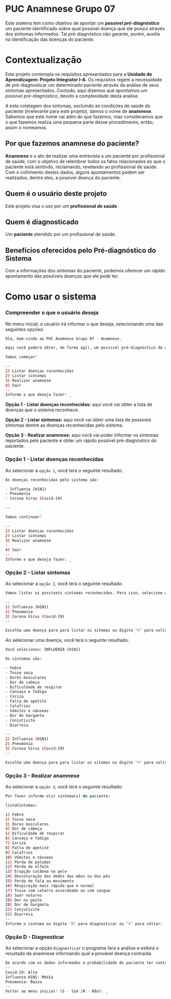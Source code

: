 # PUC Anamnese Grupo 07

Este sistema tem como objetivo de apontar um ***possível pré-diagnóstico*** um paciente identificado sobre qual possível doença que ele possui através dos sintomas informados. Tal pré-diagnóstico não garante, porém, auxilia na identificação das doenças do paciente.

# Contextualização

Este projeto contempla os requisitos apresentados para a **Unidade de Aprendizagem: Projeto Integrator I-A**. Os requisitos regem a necessidade de pré-diagnosticar um determinado paciente através da análise de seus sintomas apresentados. Contudo, aqui dizemos que *apontamos um possível pré-diagnóstico*, devido a complexidade desta análise.

A esta coletagem dos sintomas, excluindo as condições de saúde do paciente (irrelevante para este projeto), damos o nome de **anamnese**. Sabemos que este nome vai além do que fazemos, mas consideramos que o que fazemos realiza uma pequena parte desse procedimento, então, assim o nomeamos.

## Por que fazemos anamnese do paciente?

**Anamnese** e o ato de realizar uma entrevista a um paciente por profissional de saúde, com o objetivo de relembrar todos os fatos relacionados ao que o paciente está sentindo, reclamando, revelando ao profissional de saúde. Com o colhimento destes dados, alguns apontamentos podem ser realizados, dentre eles, a possível doença do paciente.

## Quem é o usuário deste projeto

Este projeto visa o uso por um **profissional de saúde**.

## Quem é diagnosticado

Um **paciente** atendido por um profissional de saúde.

## Benefícios oferecidos pelo Pré-diagnóstico do Sistema

Com a informações dos sintomas do paciente, podemos oferecer um rápido apontamento das possíveis doenças que ele *pode* ter.

# Como usar o sistema

### Compreender o que o usuário deseja

No menu inicial, o usuário irá informar o que deseja, selecionando uma das seguintes opções:

```bash
Olá, bem-vindo ao PUC Anamnese Grupo 07 - Anamnese.

Aqui você poderá obter, de forma ágil, um possível pré-diagnóstico de algum paciente sendo atendido.

Vamos começar?

--
1) Listar doenças reconhecidas
2) Listar sintomas
3) Realizar anamnese
4) Sair
--
Informe o que deseja fazer: _
```

**Opção 1 - Listar doenças reconhecidas:** aqui você vai obter a lista de doenças que o sistema reconhece.

**Opção 2 - Listar sintomas:** aqui você vai obter uma lista de possíveis sintomas dentre as doenças reconhecidas pelo sistema.

**Opção 3 - Realizar anamnese:** aqui você vai poder informar os sintomas reportados pelo paciente e obter um rápido possível pré-diagnóstico do paciente.

### Opção 1 - Listar doenças reconhecidas

Ao selecionar a `opção 1`, você terá o seguinte resultado:

```bash
As doenças reconhecidas pelo sistema são:

- Influenza (H1N1)
- Pneumonia
- Corona Virus (Covid-19)

--

Vamos continuar?

--
1) Listar doenças reconhecidas
2) Listar sintomas
3) Realizar anamnese
-
4) Sair
--
Informe o que deseja fazer: _
```

### Opção 2 - Listar sintomas

Ao selecionar a `opção 2`, você terá o seguinte resultado:

```bash
Vamos listar os possíveis sintomas reconhecidos. Para isso, selecione uma doença:

--
1) Influenza (H1N1)
2) Pneumonia
3) Corona Virus (Covid-19)
--

Escolha uma doença para para listar os sitomas ou digite "V" para voltar: _
```

Ao selecionar uma doença, você terá o seguinte resultado:

```bash
Você selecionou: INFLUENZA (H1N1)

Os sintomas são:

- Febre
- Tosse seca
- Dores musculares
- Dor de cabeça
- Dificuldade de respirar
- Cansaço e fadiga
- Coriza
- Falta de apetite
- Calafrios
- Vômitos e náuseas
- Dor de Garganta
- Conjutivite
- Diarreia

--
1) Influenza (H1N1)
2) Pneumonia
3) Corona Virus (Covid-19)
--

Escolha uma doença para para listar os sitomas ou digite "V" para voltar: _
```

### Opção 3 - Realizar anamnese

Ao selecionar a `opção 3`, você terá o seguinte resultado:

```bash
Por favor informe o(s) sintoma(s) do paciente:

listaSintomas:

1) Febre
2) Tosse seca
3) Dores musculares
4) Dor de cabeça
5) Dificuldade de respirar
6) Cansaço e fadiga
7) Coriza
8) Falta de apetite
9) Calafrios
10) Vômitos e náuseas
11) Perda de paladar
12) Perda de olfato
13) Erupção cutânea na pele
14) Descoloração dos dedos das mãos ou dos pés
15) Perda de fala ou movimento
16) Respiração mais rápida que o normal
17) Tosse com catarro esverdeado ou com sangue
18) Suor noturno
19) Dor no peito
20) Dor de Garganta
21) Conjutivite
22) Diarreia
--
Informe o sintoma ou digite "D" para diagnosticar ou "V" para voltar: 
```
### Opção D - Diagnosticar
Ao selecionar a opção `Diagnosticar` o programa fará a análise e exibirá o resultado da anamnese informando qual a provável doença contraída.

```bash
De acordo com os dados informados a probabilidade do paciente ter contraído as seguintes doenças é:
--
Covid-19: Alta
Influenza H1N1: Média
Pneumonia: Baixa
--
Voltar ao menu inicial? (S - Sim /N - Não): _
```